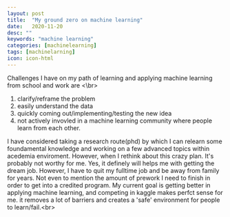 ```yaml
---
layout: post
title:  "My ground zero on machine learning"
date:   2020-11-20
desc: ""
keywords: "machine learning"
categories: [machinelearning]
tags: [machinelarning]
icon: icon-html
---
```


Challenges I have on my path of learning and applying machine learning from school and work are <\br>
1. clarify/reframe the problem
2. easily understand the data
3. quickly coming out/implementing/testing the new idea
4. not actively invovled in a machine learning community where people learn from each other.

I have considered taking a research route(phd) by which I can relearn some foundamental knowledge and working on a few advanced topics within acedemia enviroment. However, when I rethink about this crazy plan. It's probably not worthy for me. Yes, it definely will helps me with getting the dream job. However, I have to quit my fulltime job and be away from family for years. Not even to mention the amount of prework I need to finish in order to get into a credited program. My current goal is getting better in applying machine learning, and competing in kaggle makes perfct sense for me. it removes a lot of barriers and creates a 'safe' environment for people to learn/fail.<br\>

